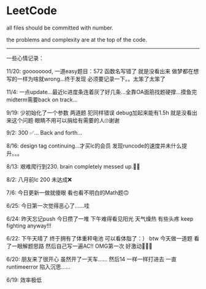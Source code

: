 # LeetCode

all files should be committed with number.

the problems and complexity are at the top of the code.

--------------------------------------------------------
一些心情记录：

11/20: goooooood, 一道easy题目：572 函数名写错了 就是没看出来 做梦都在想写的一样为啥就wrong...终于发现 必须要记录一下。。太笨了太笨了

11/4: 一点update...最近lc进度条连着灰了好几条...全靠OA面筋找题硬撑...摸鱼完midterm需要back on track...

9/19: 少初始化了一个参数 两道题 犯同样错误 debug加起来能有1.5h 就是没看出来这个问题 眼睛不用可以捐给有需要的人🙄谢谢

9/2: 300 ✅... Back and forth...

8/16: design tag continuing...才买lc的会员 发现runcode的速度并未什么提升。。。

8/13: 艰难爬行到230. brain completely messed up.🥶🥶

8/2: 八月前lc 200 未达成❌

7/6: 今日更新一做就傻眼 看也看不明白的Math题🙃

6/25: 今日第一次觉得恶心了……哇 

6/24: 昨天忘记push 今日攒了一堆 下午难得看见阳光 天气燥热 有些头疼 keep fighting anyway!!!

6/22: 下午天晴了 终于拥有了体重秤电池 可以看体脂了：） btw 今天做一道题 看了一眼解题思路 然后自己写一遍AC!! OMG第一次 好激动🤣🤣🤣

6/20: 朋友来了很开心 虽然开了一天车…… 然后14 一样一样打进去 一直runtimeerror 陷入沉思……

6/19: 效率极低
